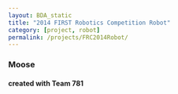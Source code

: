 ```yaml
---
layout: BDA_static
title: "2014 FIRST Robotics Competition Robot"
category: [project, robot]
permalink: /projects/FRC2014Robot/
---
```

### Moose
#### created with Team 781